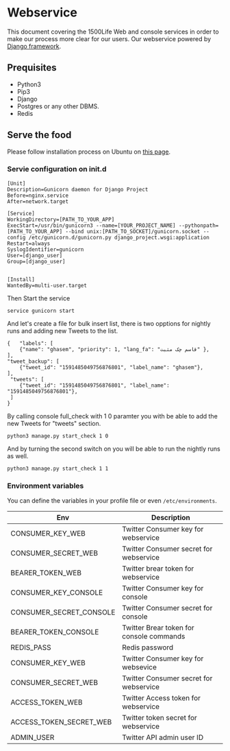 # Webservice
This document covering the 1500Life Web and console services in order to make our process more clear for our users. Our webservice powered by [Django framework](https://www.djangoproject.com/). 

## Prequisites
* Python3
* Pip3
* Django
* Postgres or any other DBMS.
* Redis

## Serve the food
Please follow installation process on Ubuntu on [this page](https://www.digitalocean.com/community/tutorials/how-to-install-django-and-set-up-a-development-environment-on-ubuntu-20-04).

### Servie configuration on init.d

```
[Unit]
Description=Gunicorn daemon for Django Project
Before=nginx.service
After=network.target

[Service]
WorkingDirectory=[PATH_TO_YOUR_APP]
ExecStart=/usr/bin/gunicorn3 --name=[YOUR_PROJECT_NAME] --pythonpath=[PATH_TO_YOUR_APP] --bind unix:[PATH_TO_SOCKET]/gunicorn.socket --config /etc/gunicorn.d/gunicorn.py django_project.wsgi:application
Restart=always
SyslogIdentifier=gunicorn
User=[django_user]
Group=[django_user]


[Install]
WantedBy=multi-user.target
```

Then Start the service
```
service gunicorn start
```

And let's create a file for bulk insert list, there is two opptions for nightly runs and adding new Tweets to the list.

```
{   "labels": [
    {"name": "ghasem", "priority": 1, "lang_fa": "قاسم چک مثبت" },
],
"tweet_backup": [
    {"tweet_id": "1591485049756876801", "label_name": "ghasem"},
],
 "tweets": [
    {"tweet_id": "1591485049756876801", "label_name": "1591485049756876801"},
 ]  
}
```
By calling console full_check with 1 0 paramter you with be able to add the new Tweets for "tweets" section.

```
python3 manage.py start_check 1 0
```

And by turning the second switch on you will be able to run the nightly runs as well.

```
python3 manage.py start_check 1 1
```

### Environment variables
You can define the variables in your profile file or even ```/etc/environments```.

| Env | Description |
|-----|-------------|
|CONSUMER_KEY_WEB|Twitter Consumer key for webservice|
|CONSUMER_SECRET_WEB|Twitter Consumer secret for webservice| 
|BEARER_TOKEN_WEB|Twitter brear token for webservice|
|CONSUMER_KEY_CONSOLE|Twitter Consumer key for console|
|CONSUMER_SECRET_CONSOLE|Twitter Consumer secret for console|
|BEARER_TOKEN_CONSOLE|Twitter Brear token for console commands|
|REDIS_PASS|Redis password|
|CONSUMER_KEY_WEB|Twitter Consumer key for websevice|
|CONSUMER_SECRET_WEB|Twitter Consumer secret for webservice|
|ACCESS_TOKEN_WEB|Twitter Access token for webservice|
|ACCESS_TOKEN_SECRET_WEB|Twitter token secret for webservice|
|ADMIN_USER|Twitter API admin user ID|
